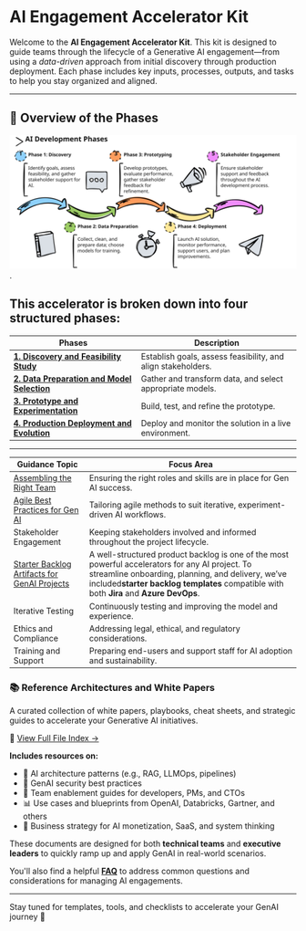 # AI Engagement Accelerator Kit

Welcome to the **AI Engagement Accelerator Kit**. This kit is designed to guide teams through the lifecycle of a Generative AI engagement—from using a *data-driven* approach from initial discovery through production deployment. Each phase includes key inputs, processes, outputs, and tasks to help you stay organized and aligned.

---

## 🧭 Overview of the Phases

![ Alt Text](datadriven-checklist-phases7.svg).

## This accelerator is broken down into four structured phases:


| **Phases**                                               | **Description**                                              |
| ---------------------------------------------------------- | -------------------------------------------------------------- |
| [**1. Discovery and Feasibility Study**](Phase1.md)      | Establish goals, assess feasibility, and align stakeholders. |
| [**2. Data Preparation and Model Selection**](Phase2.md) | Gather and transform data, and select appropriate models.    |
| [**3. Prototype and Experimentation**](Phase3.md)        | Build, test, and refine the prototype.                       |
| [**4. Production Deployment and Evolution**](Phase4.md)  | Deploy and monitor the solution in a live environment.       |

---


| **Guidance Topic**                                                       | **Focus Area**                                                                                                                                                                                                                                    |
| -------------------------------------------------------------------------- | --------------------------------------------------------------------------------------------------------------------------------------------------------------------------------------------------------------------------------------------------- |
| [Assembling the Right Team]()                                            | Ensuring the right roles and skills are in place for Gen AI success.                                                                                                                                                                              |
| [Agile Best Practices for Gen AI](AgileBestPracticesGenAIEngagements.md) | Tailoring agile methods to suit iterative, experiment-driven AI workflows.                                                                                                                                                                        |
| Stakeholder Engagement                                                   | Keeping stakeholders involved and informed throughout the project lifecycle.                                                                                                                                                                      |
| [Starter Backlog Artifacts for GenAI Projects](https://)                 | A well-structured product backlog is one of the most powerful accelerators for any AI project. To streamline onboarding, planning, and delivery, we’ve included**starter backlog templates** compatible with both **Jira** and **Azure DevOps**. |
| Iterative Testing                                                        | Continuously testing and improving the model and experience.                                                                                                                                                                                      |
| Ethics and Compliance                                                    | Addressing legal, ethical, and regulatory considerations.                                                                                                                                                                                         |
| Training and Support                                                     | Preparing end-users and support staff for AI adoption and sustainability.                                                                                                                                                                         |

### 📚 Reference Architectures and White Papers

A curated collection of white papers, playbooks, cheat sheets, and strategic guides to accelerate your Generative AI initiatives.

📎 [View Full File Index →](./Reference%20Architectures%20and%20White%20Papers/AI_Reference_Architecture_File_Index.md)

**Includes resources on:**

- 🧠 AI architecture patterns (e.g., RAG, LLMOps, pipelines)
- 🔐 GenAI security best practices
- 👥 Team enablement guides for developers, PMs, and CTOs
- 📊 Use cases and blueprints from OpenAI, Databricks, Gartner, and others
- 💼 Business strategy for AI monetization, SaaS, and system thinking

These documents are designed for both **technical teams** and **executive leaders** to quickly ramp up and apply GenAI in real-world scenarios.

You'll also find a helpful [**FAQ**](FAQ.md) to address common questions and considerations for managing AI engagements.

---

Stay tuned for templates, tools, and checklists to accelerate your GenAI journey 🚀
